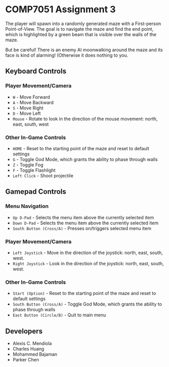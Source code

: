 # COMP7051 Assignment 3

The player will spawn into a randomly generated maze with a First-person Point-of-View. The goal is to navigate the maze and find the end point, which is highlighted by a green beam that is visible over the walls of the maze.

But be careful! There is an enemy AI moonwalking around the maze and its face is kind of alarming! (Otherwise it does nothing to you.

## Keyboard Controls

### Player Movement/Camera

* `W` - Move Forward
* `A` - Move Backward
* `S` - Move Right
* `D` - Move Left
* `Mouse` - Rotate to look in the direction of the mouse movement: north, east, south, west

### Other In-Game Controls

* `HOME` - Reset to the starting point of the maze and reset to default settings
* `G` - Toggle God Mode, which grants the ability to phase through walls
* `Z` - Toggle Fog
* `F` - Toggle Flashlight
* `Left Click` - Shoot projectile


## Gamepad Controls

### Menu Navigation

* `Up D-Pad` - Selects the menu item above the currently selected item
* `Down D-Pad` - Selects the menu item above the currently selected item
* `South Button (Cross/A)` - Presses on/triggers selected menu item

### Player Movement/Camera

* `Left Joystick` - Move in the direction of the joystick: north, east, south, west.
* `Right Joystick` - Look in the direction of the joystick: north, east, south, west.

### Other In-Game Controls

* `Start (Option)` - Reset to the starting point of the maze and reset to default settings
* `South Button (Cross/A)` - Toggle God Mode, which grants the ability to phase through walls
* `East Button (Circle/B)` - Quit to main menu



## Developers

* Alexis C. Mendiola
* Charles Huang
* Mohammed Bajaman
* Parker Chen

